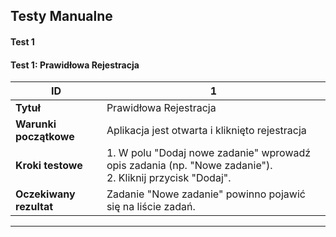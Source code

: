 ## Testy Manualne
#### Test 1 

#### Test 1: Prawidłowa Rejestracja

| **ID**                  | **1**                                                                                                        |
| ----------------------- | ------------------------------------------------------------------------------------------------------------ |
| **Tytuł**               | Prawidłowa Rejestracja                                                                                |
| **Warunki początkowe**  | Aplikacja jest otwarta i kliknięto rejestracja                                                                                      |
| **Kroki testowe**       | 1. W polu "Dodaj nowe zadanie" wprowadź opis zadania (np. "Nowe zadanie"). <br> 2. Kliknij przycisk "Dodaj". |
| **Oczekiwany rezultat** | Zadanie "Nowe zadanie" powinno pojawić się na liście zadań.                                                  |

---
